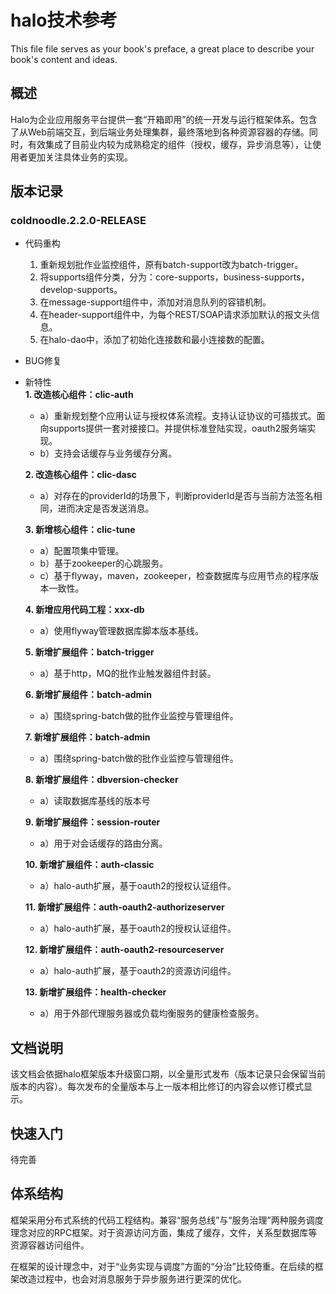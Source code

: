 # halo技术参考

This file file serves as your book's preface, a great place to describe your book's content and ideas.

## 概述

Halo为企业应用服务平台提供一套“开箱即用”的统一开发与运行框架体系。包含了从Web前端交互，到后端业务处理集群，最终落地到各种资源容器的存储。同时，有效集成了目前业内较为成熟稳定的组件（授权，缓存，异步消息等），让使用者更加关注具体业务的实现。

## 版本记录

### coldnoodle.2.2.0-RELEASE

* 代码重构

  1. 重新规划批作业监控组件，原有batch-support改为batch-trigger。
  2. 将supports组件分类，分为：core-supports，business-supports，develop-supports。
  3. 在message-support组件中，添加对消息队列的容错机制。
  4. 在header-support组件中，为每个REST/SOAP请求添加默认的报文头信息。
  5. 在halo-dao中，添加了初始化连接数和最小连接数的配置。

* BUG修复

* 新特性  
  **1. 改造核心组件：clic-auth**

  * a）重新规划整个应用认证与授权体系流程。支持认证协议的可插拔式。面向supports提供一套对接接口。并提供标准登陆实现，oauth2服务端实现。
  * b）支持会话缓存与业务缓存分离。

  **2. 改造核心组件：clic-dasc**

  * a）对存在的providerId的场景下，判断providerId是否与当前方法签名相同，进而决定是否发送消息。

  **3. 新增核心组件：clic-tune**

  * a）配置项集中管理。
  * b）基于zookeeper的心跳服务。
  * c）基于flyway，maven，zookeeper，检查数据库与应用节点的程序版本一致性。

  **4. 新增应用代码工程：xxx-db**

  * a）使用flyway管理数据库脚本版本基线。

  **5. 新增扩展组件：batch-trigger**

  * a）基于http，MQ的批作业触发器组件封装。

  **6. 新增扩展组件：batch-admin**

  * a）围绕spring-batch做的批作业监控与管理组件。

  **7. 新增扩展组件：batch-admin**

  * a）围绕spring-batch做的批作业监控与管理组件。

  **8. 新增扩展组件：dbversion-checker**

  * a）读取数据库基线的版本号

  **9. 新增扩展组件：session-router**

  * a）用于对会话缓存的路由分离。

  **10. 新增扩展组件：auth-classic**

  * a）halo-auth扩展，基于oauth2的授权认证组件。

  **11. 新增扩展组件：auth-oauth2-authorizeserver**

  * a）halo-auth扩展，基于oauth2的授权认证组件。

  **12. 新增扩展组件：auth-oauth2-resourceserver**

  * a）halo-auth扩展，基于oauth2的资源访问组件。

  **13. 新增扩展组件：health-checker**

  * a）用于外部代理服务器或负载均衡服务的健康检查服务。

## 文档说明

该文档会依据halo框架版本升级窗口期，以全量形式发布（版本记录只会保留当前版本的内容）。每次发布的全量版本与上一版本相比修订的内容会以修订模式显示。

## 快速入门

待完善

## 体系结构

框架采用分布式系统的代码工程结构。兼容“服务总线”与“服务治理”两种服务调度理念对应的RPC框架。对于资源访问方面，集成了缓存，文件，关系型数据库等资源容器访问组件。

在框架的设计理念中，对于“业务实现与调度”方面的“分治”比较倚重。在后续的框架改造过程中，也会对消息服务于异步服务进行更深的优化。

